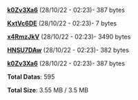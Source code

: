 [**k0Zv3Xa6**](/data/k0Zv3Xa6.txt) (28/10/22 - 02:23)- 387 bytes

[**KxtVc6DE**](/data/KxtVc6DE.txt) (28/10/22 - 02:23)- 7 bytes

[**x4RmzJkV**](/data/x4RmzJkV.txt) (28/10/22 - 02:23)- 3490 bytes

[**HNSU7DAw**](/data/HNSU7DAw.txt) (28/10/22 - 02:23)- 382 bytes

[**k0Zv3Xa6**](/data/k0Zv3Xa6.txt) (28/10/22 - 02:23)- 387 bytes

**Total Datas**: 595

**Total Size**: 3.55 MB / 3.5 MB